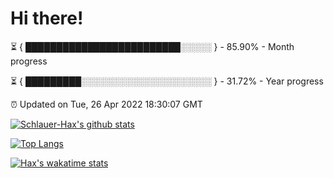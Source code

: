 # Hi there!

⏳ { █████████████████████████░░░░░ } - 85.90% - Month progress

⏳ { █████████░░░░░░░░░░░░░░░░░░░░░ } - 31.72% - Year progress

⏰ Updated on Tue, 26 Apr 2022 18:30:07 GMT


[![Schlauer-Hax's github stats](https://github-readme-stats.vercel.app/api?username=Schlauer-Hax&show_icons=true&theme=dark&count_private=true)](https://github.com/Schlauer-Hax)


[![Top Langs](https://github-readme-stats.vercel.app/api/top-langs/?username=Schlauer-Hax&layout=compact&theme=dark)](https://github.com/Schlauer-Hax?tab=repositories)


[![Hax's wakatime stats](https://github-readme-stats.vercel.app/api/wakatime?username=Hax&theme=dark)](https://wakatime.com/@Hax)

